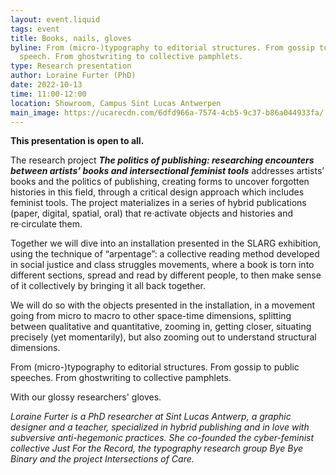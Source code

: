 ```yaml
---
layout: event.liquid
tags: event
title: Books, nails, gloves
byline: From (micro-)typography to editorial structures. From gossip to public
  speech. From ghostwriting to collective pamphlets.
type: Research presentation
author: Loraine Furter (PhD)
date: 2022-10-13
time: 11:00-12:00
location: Showroom, Campus Sint Lucas Antwerpen
main_image: https://ucarecdn.com/6dfd966a-7574-4cb5-9c37-b86a044933fa/
---
```

**This presentation is open to all.**

The research project ***The politics of publishing: researching encounters between artists’ books and intersectional feminist tools*** addresses artists’ books and the politics of publishing, creating forms to uncover forgotten histories in this field, through a critical design approach which includes feminist tools. The project materializes in a series of hybrid publications (paper, digital, spatial, oral) that re·activate objects and histories and re·circulate them.

Together we will dive into an installation presented in the SLARG exhibition, using the technique of “arpentage”: a collective reading method developed in social justice and class struggles movements, where a book is torn into different sections, spread and read by different people, to then make sense of it collectively by bringing it all back together.

We will do so with the objects presented in the installation, in a movement going from micro to macro to other space-time dimensions, splitting between qualitative and quantitative, zooming in, getting closer, situating precisely (yet momentarily), but also zooming out to understand structural dimensions.

From (micro-)typography to editorial structures. From gossip to public speeches. From ghostwriting to collective pamphlets.

With our glossy researchers' gloves.

*Loraine Furter is a PhD researcher at Sint Lucas Antwerp, a graphic designer and a teacher, specialized in hybrid publishing and in love with subversive anti-hegemonic practices. She co-founded the cyber-feminist collective Just For the Record, the typography research group Bye Bye Binary and the project Intersections of Care.*